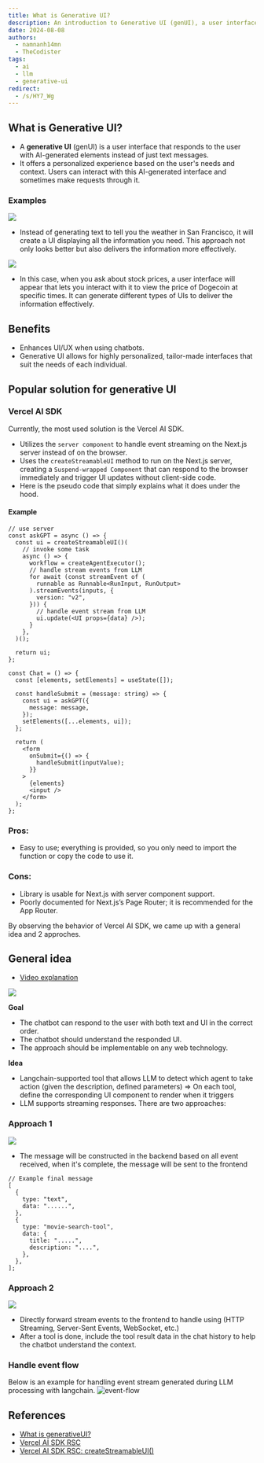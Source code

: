 ```yaml
---
title: What is Generative UI?
description: An introduction to Generative UI (genUI), a user interface that generates interactive elements in response to user needs using AI, enhancing UX in chat applications. The article explores examples, benefits, and popular solutions like the Vercel AI SDK for implementing generative UI.
date: 2024-08-08
authors:
  - namnanh14mn
  - TheCodister
tags:
  - ai
  - llm
  - generative-ui
redirect:
  - /s/HY7_Wg
---
```


## What is Generative UI?

- A **generative UI** (genUI) is a user interface that responds to the user with AI-generated elements instead of just text messages.
- It offers a personalized experience based on the user's needs and context. Users can interact with this AI-generated interface and sometimes make requests through it.

### Examples

![](assets/generative-ui-example1.webp)

- Instead of generating text to tell you the weather in San Francisco, it will create a UI displaying all the information you need. This approach not only looks better but also delivers the information more effectively.

![](assets/generative-ui-example2.webp)

- In this case, when you ask about stock prices, a user interface will appear that lets you interact with it to view the price of Dogecoin at specific times. It can generate different types of UIs to deliver the information effectively.

## Benefits

- Enhances UI/UX when using chatbots.
- Generative UI allows for highly personalized, tailor-made interfaces that suit the needs of each individual.

## Popular solution for generative UI

### Vercel AI SDK

Currently, the most used solution is the Vercel AI SDK.

- Utilizes the `server component` to handle event streaming on the Next.js server instead of on the browser.
- Uses the `createStreamableUI` method to run on the Next.js server, creating a `Suspend-wrapped Component` that can respond to the browser immediately and trigger UI updates without client-side code.
- Here is the pseudo code that simply explains what it does under the hood.

#### Example

```tsx
// use server
const askGPT = async () => {
  const ui = createStreamableUI()(
    // invoke some task
    async () => {
      workflow = createAgentExecutor();
      // handle stream events from LLM
      for await (const streamEvent of (
        runnable as Runnable<RunInput, RunOutput>
      ).streamEvents(inputs, {
        version: "v2",
      })) {
        // handle event stream from LLM
        ui.update(<UI props={data} />);
      }
    },
  )();

  return ui;
};
```

```tsx
const Chat = () => {
  const [elements, setElements] = useState([]);

  const handleSubmit = (message: string) => {
    const ui = askGPT({
      message: message,
    });
    setElements([...elements, ui]);
  };

  return (
    <form
      onSubmit={() => {
        handleSubmit(inputValue);
      }}
    >
      {elements}
      <input />
    </form>
  );
};
```

### Pros:

- Easy to use; everything is provided, so you only need to import the function or copy the code to use it.

### Cons:

- Library is usable for Next.js with server component support.
- Poorly documented for Next.js’s Page Router; it is recommended for the App Router.

By observing the behavior of Vercel AI SDK, we came up with a general idea and 2 approches.

## General idea

- [Video explanation](https://www.youtube.com/watch?v=d3uoLbfBPkw&t=406s)

![](assets/generative-ui-general-idea.webp)

**Goal**

- The chatbot can respond to the user with both text and UI in the correct order.
- The chatbot should understand the responded UI.
- The approach should be implementable on any web technology.

**Idea**

- Langchain-supported tool that allows LLM to detect which agent to take action (given the description, defined parameters) ⇒ On each tool, define the corresponding UI component to render when it triggers
- LLM supports streaming responses. There are two approaches:

### Approach 1

![](assets/generative-ui-approach-1.webp)

- The message will be constructed in the backend based on all event received, when it's complete, the message will be sent to the frontend

```tsx
// Example final message
[
  {
    type: "text",
    data: "......",
  },
  {
    type: "movie-search-tool",
    data: {
      title: ".....",
      description: "....",
    },
  },
];
```

### Approach 2

![](assets/generative-ui-approach-2.webp)

- Directly forward stream events to the frontend to handle using (HTTP Streaming, Server-Sent Events, WebSocket, etc.)
- After a tool is done, include the tool result data in the chat history to help the chatbot understand the context.

### Handle event flow

Below is an example for handling event stream generated during LLM processing with langchain. ![event-flow](assets/generative-ui-handle-event-flow.webp)

## References

- [What is generativeUI?](https://www.nngroup.com/articles/generative-ui/)
- [Vercel AI SDK RSC](https://sdk.vercel.ai/docs/reference/ai-sdk-rsc)
- [Vercel AI SDK RSC: createStreamableUI()](https://sdk.vercel.ai/docs/reference/ai-sdk-rsc/create-streamable-ui)

